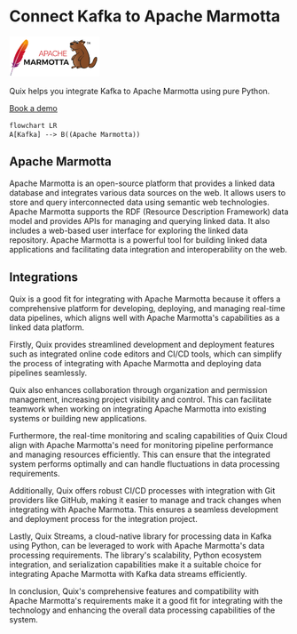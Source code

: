 # Connect Kafka to Apache Marmotta

![](./images/logo_1.jpg)

Quix helps you integrate Kafka to Apache Marmotta using pure Python.

<div>
<a class="md-button md-button--primary" href="https://share.hsforms.com/1iW0TmZzKQMChk0lxd_tGiw4yjw2?__hstc=175542013.2303933fbd746c0ac86d9ccbe9bc9100.1728383268831.1729603416735.1729620918855.31&__hssc=175542013.1.1729620918855&__hsfp=2132701734" target="_blank" style="margin-right:.5rem;">Book a demo</a>
<br/>
</div>

```mermaid
flowchart LR
A[Kafka] --> B((Apache Marmotta))
```

## Apache Marmotta

Apache Marmotta is an open-source platform that provides a linked data database and integrates various data sources on the web. It allows users to store and query interconnected data using semantic web technologies. Apache Marmotta supports the RDF (Resource Description Framework) data model and provides APIs for managing and querying linked data. It also includes a web-based user interface for exploring the linked data repository. Apache Marmotta is a powerful tool for building linked data applications and facilitating data integration and interoperability on the web.

## Integrations

Quix is a good fit for integrating with Apache Marmotta because it offers a comprehensive platform for developing, deploying, and managing real-time data pipelines, which aligns well with Apache Marmotta's capabilities as a linked data platform.

Firstly, Quix provides streamlined development and deployment features such as integrated online code editors and CI/CD tools, which can simplify the process of integrating with Apache Marmotta and deploying data pipelines seamlessly.

Quix also enhances collaboration through organization and permission management, increasing project visibility and control. This can facilitate teamwork when working on integrating Apache Marmotta into existing systems or building new applications.

Furthermore, the real-time monitoring and scaling capabilities of Quix Cloud align with Apache Marmotta's need for monitoring pipeline performance and managing resources efficiently. This can ensure that the integrated system performs optimally and can handle fluctuations in data processing requirements.

Additionally, Quix offers robust CI/CD processes with integration with Git providers like GitHub, making it easier to manage and track changes when integrating with Apache Marmotta. This ensures a seamless development and deployment process for the integration project.

Lastly, Quix Streams, a cloud-native library for processing data in Kafka using Python, can be leveraged to work with Apache Marmotta's data processing requirements. The library's scalability, Python ecosystem integration, and serialization capabilities make it a suitable choice for integrating Apache Marmotta with Kafka data streams efficiently.

In conclusion, Quix's comprehensive features and compatibility with Apache Marmotta's requirements make it a good fit for integrating with the technology and enhancing the overall data processing capabilities of the system.

